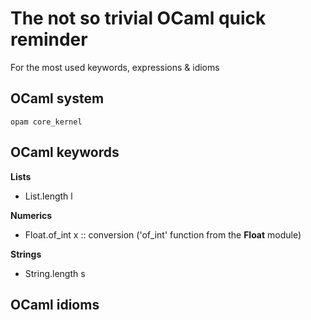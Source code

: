 # The not so trivial OCaml quick reminder

For the most used keywords, expressions & idioms


## OCaml system
```shell
opam core_kernel
```

## OCaml keywords

**Lists**
- List.length l

**Numerics**
- Float.of_int x  ::  conversion ('of_int' function from the __Float__ module)

**Strings**
- String.length s


## OCaml idioms
